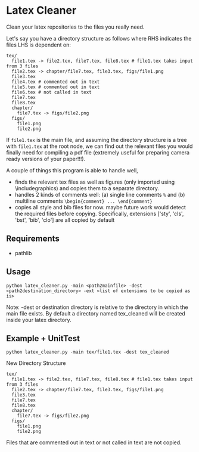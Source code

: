 # Latex Cleaner

Clean your latex repositories to the files you really need.

Let's say you have a directory structure as follows where RHS indicates the files LHS is dependent on:

```
tex/
  file1.tex -> file2.tex, file7.tex, file8.tex # file1.tex takes input from 3 files
  file2.tex -> chapter/file7.tex, file3.tex, figs/file1.png
  file3.tex
  file4.tex # commented out in text
  file5.tex # commented out in text
  file6.tex # not called in text
  file7.tex
  file8.tex
  chapter/
    file7.tex -> figs/file2.png
  figs/
    file1.png
    file2.png
```
If `file1.tex` is the main file, and assuming the directory structure is a tree with `file1.tex` at the root node, we can find out the relevant files you would finally need for compiling a pdf file (extremely useful for preparing camera ready versions of your paper!!!).

A couple of things this program is able to handle well,

- finds the relevant tex files as well as figures (only imported using \includegraphics) and copies them to a separate directory.
- handles 2 kinds of comments well: (a) single line comments `%` and (b) multiline comments `\begin{comment} ... \end{comment}`
- copies all style and bib files for now. maybe future work would detect the required files before copying. Specifically, extensions ['sty', 'cls', 'bst', 'bib', 'clo'] are all copied by default

Requirements
------------
- pathlib

Usage
-----
```
python latex_cleaner.py -main <path2mainfile> -dest <path2destination_directory> -ext <list of extensions to be copied as is>
```

Note: -dest or destination directory is relative to the directory in which the main file exists. By default a directory named tex_cleaned will be created inside your latex directory.

Example + UnitTest
-------
```
python latex_cleaner.py -main tex/file1.tex -dest tex_cleaned
```

New Directory Structure

```
tex/
  file1.tex -> file2.tex, file7.tex, file8.tex # file1.tex takes input from 3 files
  file2.tex -> chapter/file7.tex, file3.tex, figs/file1.png
  file3.tex
  file7.tex
  file8.tex
  chapter/
    file7.tex -> figs/file2.png
  figs/
    file1.png
    file2.png
```
	
Files that are commented out in text or not called in text are not copied.

